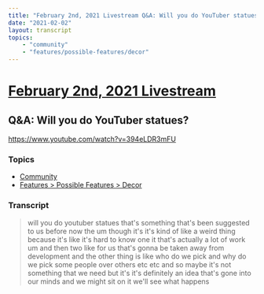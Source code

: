 ```yaml
---
title: "February 2nd, 2021 Livestream Q&A: Will you do YouTuber statues?"
date: "2021-02-02"
layout: transcript
topics:
    - "community"
    - "features/possible-features/decor"
---
```

# [February 2nd, 2021 Livestream](../2021-02-02.md)
## Q&A: Will you do YouTuber statues?
https://www.youtube.com/watch?v=394eLDR3mFU

### Topics
* [Community](../topics/community.md)
* [Features > Possible Features > Decor](../topics/features/possible-features/decor.md)

### Transcript

> will you do youtuber statues that's something that's been suggested to us before now the um though it's it's kind of like a weird thing because it's like it's hard to know one it that's actually a lot of work um and then two like for us that's gonna be taken away from development and the other thing is like who do we pick and why do we pick some people over others etc etc and so maybe it's not something that we need but it's it's definitely an idea that's gone into our minds and we might sit on it we'll see what happens
